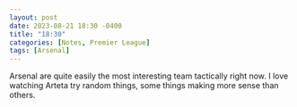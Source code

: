 ```yaml
---
layout: post
date: 2023-08-21 18:30 -0400
title: "18:30"
categories: [Notes, Premier League]
tags: [Arsenal]
---
```


Arsenal are quite easily the most interesting team tactically right now. I love watching Arteta try random things, some things making more sense than others. 


